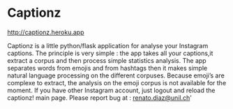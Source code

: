 # Captionz

http://captionz.heroku.app

Captionz is a little python/flask application for analyse your Instagram captions. The principle is very simple : the app takes all your captions,it extract a corpus and then process simple statistics analysis. The app separates words from emojis and from hashtags then it makes simple natural language processing on the different corpuses. Because emoji’s are complexe to extract, the analysis on the emoji corpus is not available for the moment. If you have other Instagram account, just logout and reload the captionz! main page. Please report bug at : renato.diaz@unil.ch'
